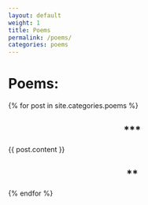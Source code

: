 ```yaml
---
layout: default
weight: 1
title: Poems
permalink: /poems/
categories: poems
---
```


# Poems:
{% for post in site.categories.poems %}
  <h2 style="text-align: center;">***</h2>
  {{ post.content }}
  <h2 style="text-align: center;">**</h2>
{% endfor %}
